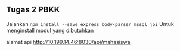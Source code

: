 ## Tugas 2 PBKK

Jalankan
`npm install --save express body-parser mssql joi`
Untuk menginstall modul yang dibutuhkan

alamat api http://10.199.14.46:8030/api/mahasiswa